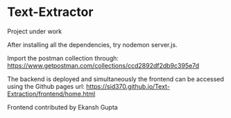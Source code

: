 # Text-Extractor

Project under work

After installing all the dependencies, try nodemon server.js.

Import the postman collection through: https://www.getpostman.com/collections/ccd2892df2db9c395e7d

The backend is deployed and simultaneously the frontend can be accessed using the Github pages url: https://sid370.github.io/Text-Extraction/frontend/home.html

Frontend contributed by Ekansh Gupta
